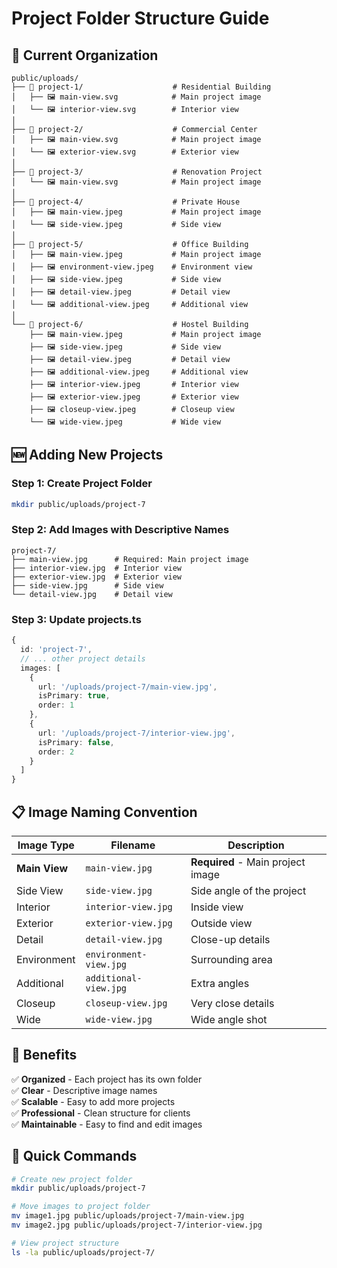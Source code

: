 # Project Folder Structure Guide

## 📁 Current Organization

```
public/uploads/
├── 📁 project-1/                    # Residential Building
│   ├── 🖼️ main-view.svg            # Main project image
│   └── 🖼️ interior-view.svg        # Interior view
│
├── 📁 project-2/                    # Commercial Center  
│   ├── 🖼️ main-view.svg            # Main project image
│   └── 🖼️ exterior-view.svg        # Exterior view
│
├── 📁 project-3/                    # Renovation Project
│   └── 🖼️ main-view.svg            # Main project image
│
├── 📁 project-4/                    # Private House
│   ├── 🖼️ main-view.jpeg           # Main project image
│   └── 🖼️ side-view.jpeg           # Side view
│
├── 📁 project-5/                    # Office Building
│   ├── 🖼️ main-view.jpeg           # Main project image
│   ├── 🖼️ environment-view.jpeg    # Environment view
│   ├── 🖼️ side-view.jpeg           # Side view
│   ├── 🖼️ detail-view.jpeg         # Detail view
│   └── 🖼️ additional-view.jpeg     # Additional view
│
└── 📁 project-6/                    # Hostel Building
    ├── 🖼️ main-view.jpeg           # Main project image
    ├── 🖼️ side-view.jpeg           # Side view
    ├── 🖼️ detail-view.jpeg         # Detail view
    ├── 🖼️ additional-view.jpeg     # Additional view
    ├── 🖼️ interior-view.jpeg       # Interior view
    ├── 🖼️ exterior-view.jpeg       # Exterior view
    ├── 🖼️ closeup-view.jpeg        # Closeup view
    └── 🖼️ wide-view.jpeg           # Wide view
```

## 🆕 Adding New Projects

### Step 1: Create Project Folder
```bash
mkdir public/uploads/project-7
```

### Step 2: Add Images with Descriptive Names
```
project-7/
├── main-view.jpg      # Required: Main project image
├── interior-view.jpg  # Interior view
├── exterior-view.jpg  # Exterior view
├── side-view.jpg      # Side view
└── detail-view.jpg    # Detail view
```

### Step 3: Update projects.ts
```typescript
{
  id: 'project-7',
  // ... other project details
  images: [
    {
      url: '/uploads/project-7/main-view.jpg',
      isPrimary: true,
      order: 1
    },
    {
      url: '/uploads/project-7/interior-view.jpg',
      isPrimary: false,
      order: 2
    }
  ]
}
```

## 📋 Image Naming Convention

| Image Type | Filename | Description |
|------------|----------|-------------|
| **Main View** | `main-view.jpg` | **Required** - Main project image |
| Side View | `side-view.jpg` | Side angle of the project |
| Interior | `interior-view.jpg` | Inside view |
| Exterior | `exterior-view.jpg` | Outside view |
| Detail | `detail-view.jpg` | Close-up details |
| Environment | `environment-view.jpg` | Surrounding area |
| Additional | `additional-view.jpg` | Extra angles |
| Closeup | `closeup-view.jpg` | Very close details |
| Wide | `wide-view.jpg` | Wide angle shot |

## 🎯 Benefits

✅ **Organized** - Each project has its own folder  
✅ **Clear** - Descriptive image names  
✅ **Scalable** - Easy to add more projects  
✅ **Professional** - Clean structure for clients  
✅ **Maintainable** - Easy to find and edit images  

## 🔧 Quick Commands

```bash
# Create new project folder
mkdir public/uploads/project-7

# Move images to project folder
mv image1.jpg public/uploads/project-7/main-view.jpg
mv image2.jpg public/uploads/project-7/interior-view.jpg

# View project structure
ls -la public/uploads/project-7/
```
